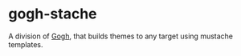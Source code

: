 # gogh-stache

A division of [Gogh](https://gogh-co.github.io/Gogh/), that builds themes to any target using mustache templates.
